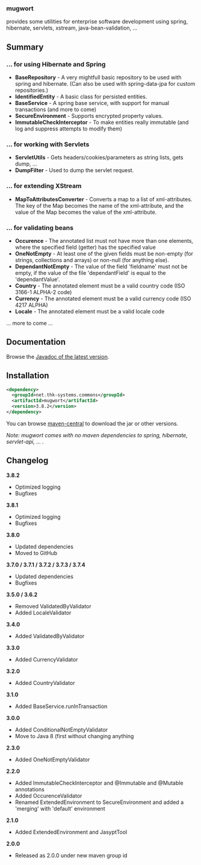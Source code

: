 ### mugwort

provides some utilities for enterprise software development using spring, hibernate, servlets, xstream, java-bean-validation, ... 

## Summary

### ... for using Hibernate and Spring

*   **BaseRepository** \- A very mightfull basic repository to be used with spring and hibernate. (Can also be used with spring-data-jpa for custom repositories.)
*   **IdentifiedEntity** \- A basic class for persisted entities.
*   **BaseService** \- A spring base service, with support for manual transactions (and more to come)
*   **SecureEnvironment** \- Supports encrypted property values.
*   **ImmutableCheckInterceptor** - To make entities really immutable (and log and suppress attempts to modify them)

### ... for working with Servlets

*   **ServletUtils** \- Gets headers/cookies/parameters as string lists, gets dump, ...
*   **DumpFilter** \- Used to dump the servlet request.

### ... for extending XStream

*   **MapToAttributesConverter** \- Converts a map to a list of xml-attributes. The key of the Map becomes the name of the xml-attribute, and the value of the Map becomes the value of the xml-attribute.

### ... for validating beans

*   **Occurence** \- The annotated list must not have more than one elements, where the specified field (getter) has the specified value
*   **OneNotEmpty** \- At least one of the given fields must be non-empty (for strings, collections and arrays) or non-null (for anything else).
*   **DependantNotEmpty** \- The value of the field 'fieldname' must not be empty, if the value of the file 'dependantField' is equal to the 'dependantValue'.
*   **Country** \- The annotated element must be a valid country code (ISO 3166-1 ALPHA-2 code)
*   **Currency** \- The annotated element must be a valid currency code (ISO 4217 ALPHA)
*   **Locale** \- The annotated element must be a valid locale code

... more to come ... 


## Documentation

Browse the [Javadoc of the latest version](https://www.thk-systems.de/content/oss/javadoc/mugwort/current/index.html). 


## Installation

```xml
<dependency>
  <groupId>net.thk-systems.commons</groupId>
  <artifactId>mugwort</artifactId>
  <version>3.8.2</version>
</dependency>
```

You can browse [maven-central](http://search.maven.org/#artifactdetails|net.thk-systems.commons|mugwort|3.8.2|jar) to download the jar or other versions. 

_Note: mugwort comes with no maven dependencies to spring, hibernate, servlet-api, ... ._ 


## Changelog

**3.8.2**

* Optimized logging
* Bugfixes

**3.8.1**

* Optimized logging
* Bugfixes

**3.8.0**

*   Updated dependencies
*   Moved to GitHub

**3.7.0 / 3.7.1 / 3.7.2 / 3.7.3 / 3.7.4**

*   Updated dependencies
*   Bugfixes

**3.5.0 / 3.6.2**

*   Removed ValidatedByValidator
*   Added LocaleValidator

**3.4.0**

*   Added ValidatedByValidator

**3.3.0**

*   Added CurrencyValidator

**3.2.0**

*   Added CountryValidator

**3.1.0**

*   Added BaseService.runInTransaction

**3.0.0**

*   Added ConditionalNotEmptyValidator
*   Move to Java 8 (first without changing anything

**2.3.0**

*   Added OneNotEmptyValidator

**2.2.0**

*   Added ImmutableCheckInterceptor and @Immutable and @Mutable annotations
*   Added OccurenceValidator
*   Renamed ExtendedEnvironment to SecureEnvironment and added a 'merging' with 'default' environment

**2.1.0**

*   Added ExtendedEnvironment and JasyptTool

**2.0.0**

*   Released as 2.0.0 under new maven group id
